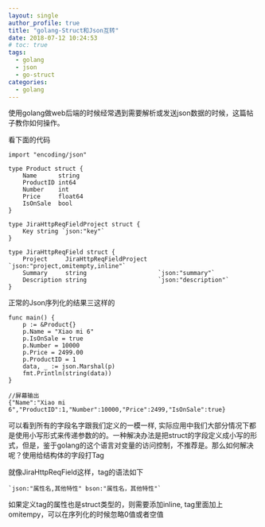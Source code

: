 ```yaml
---
layout: single
author_profile: true
title: "golang-Struct和Json互转"
date: 2018-07-12 10:24:53
# toc: true
tags:
  - golang
  - json
  - go-struct
categories:
  - golang
---
```


使用golang做web后端的时候经常遇到需要解析或发送json数据的时候，这篇帖子教你如何操作。

看下面的代码  
```
import "encoding/json"

type Product struct {
    Name      string
    ProductID int64
    Number    int
    Price     float64
    IsOnSale  bool
}

type JiraHttpReqFieldProject struct {
	Key string `json:"key"`
}

type JiraHttpReqField struct {
	Project     JiraHttpReqFieldProject   `json:"project,omitempty,inline"`
	Summary     string                    `json:"summary"`
	Description string                    `json:"description"`
}
```

正常的Json序列化的结果三这样的  
```
func main() {
    p := &Product{}
    p.Name = "Xiao mi 6"
    p.IsOnSale = true
    p.Number = 10000
    p.Price = 2499.00
    p.ProductID = 1
    data, _ := json.Marshal(p)
    fmt.Println(string(data))
}

//屏幕输出
{"Name":"Xiao mi 6","ProductID":1,"Number":10000,"Price":2499,"IsOnSale":true}
```

可以看到所有的字段名字跟我们定义的一模一样, 实际应用中我们大部分情况下都是使用小写形式来传递参数的的。一种解决办法是把struct的字段定义成小写的形式，但是，鉴于golang的这个语言对变量的访问控制，不推荐是。那么如何解决呢？使用给结构体的字段打Tag

就像JiraHttpReqField这样，tag的语法如下  
```
`json:"属性名,其他特性" bson:"属性名，其他特性"`
```

如果定义tag的属性也是struct类型的，则需要添加inline, tag里面加上omitempy，可以在序列化的时候忽略0值或者空值